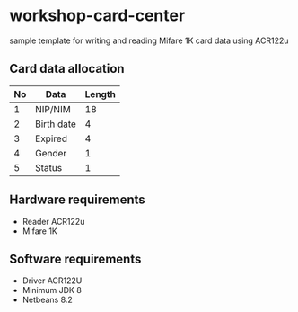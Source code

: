 # workshop-card-center
sample template for writing and reading Mifare 1K card data using ACR122u

## Card data allocation
| No | Data       | Length |
|----|------------|--------|
| 1  | NIP/NIM    | 18     |
| 2  | Birth date | 4      |
| 3  | Expired    | 4      |
| 4  | Gender     | 1      |
| 5  | Status     | 1      |

## Hardware requirements
+ Reader ACR122u
+ MIfare 1K

## Software requirements
+ Driver ACR122U
+ Minimum JDK 8
+ Netbeans 8.2
